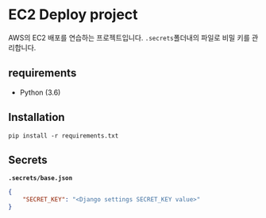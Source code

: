# EC2 Deploy project

AWS의 EC2 배포를 연습하는 프로젝트입니다.
`.secrets`폴더내의 파일로 비밀 키를 관리합니다.

## requirements

- Python (3.6)

## Installation

```
pip install -r requirements.txt
```

## Secrets

**`.secrets/base.json`**

```json
{
    "SECRET_KEY": "<Django settings SECRET_KEY value>"
}
```